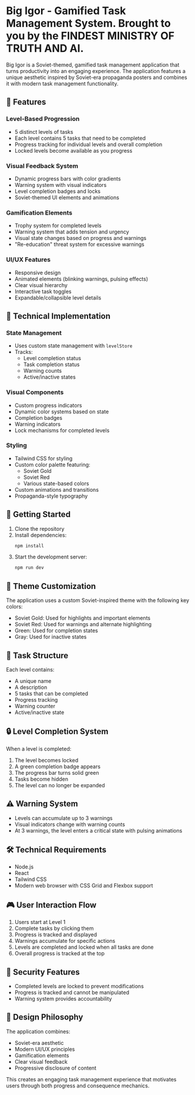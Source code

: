 # Big Igor - Gamified Task Management System. Brought to you by the FINDEST MINISTRY OF TRUTH AND AI.

Big Igor is a Soviet-themed, gamified task management application that turns productivity into an engaging experience. The application features a unique aesthetic inspired by Soviet-era propaganda posters and combines it with modern task management functionality.

## 🎯 Features

### Level-Based Progression
- 5 distinct levels of tasks
- Each level contains 5 tasks that need to be completed
- Progress tracking for individual levels and overall completion
- Locked levels become available as you progress

### Visual Feedback System
- Dynamic progress bars with color gradients
- Warning system with visual indicators
- Level completion badges and locks
- Soviet-themed UI elements and animations

### Gamification Elements
- Trophy system for completed levels
- Warning system that adds tension and urgency
- Visual state changes based on progress and warnings
- "Re-education" threat system for excessive warnings

### UI/UX Features
- Responsive design
- Animated elements (blinking warnings, pulsing effects)
- Clear visual hierarchy
- Interactive task toggles
- Expandable/collapsible level details

## 🔧 Technical Implementation

### State Management
- Uses custom state management with `levelStore`
- Tracks:
  - Level completion status
  - Task completion status
  - Warning counts
  - Active/inactive states

### Visual Components
- Custom progress indicators
- Dynamic color systems based on state
- Completion badges
- Warning indicators
- Lock mechanisms for completed levels

### Styling
- Tailwind CSS for styling
- Custom color palette featuring:
  - Soviet Gold
  - Soviet Red
  - Various state-based colors
- Custom animations and transitions
- Propaganda-style typography

## 🚀 Getting Started

1. Clone the repository
2. Install dependencies:
   ```bash
   npm install
   ```
3. Start the development server:
   ```bash
   npm run dev
   ```

## 🎨 Theme Customization

The application uses a custom Soviet-inspired theme with the following key colors:
- Soviet Gold: Used for highlights and important elements
- Soviet Red: Used for warnings and alternate highlighting
- Green: Used for completion states
- Gray: Used for inactive states

## 📝 Task Structure

Each level contains:
- A unique name
- A description
- 5 tasks that can be completed
- Progress tracking
- Warning counter
- Active/inactive state

## 🔒 Level Completion System

When a level is completed:
1. The level becomes locked
2. A green completion badge appears
3. The progress bar turns solid green
4. Tasks become hidden
5. The level can no longer be expanded

## ⚠️ Warning System

- Levels can accumulate up to 3 warnings
- Visual indicators change with warning counts
- At 3 warnings, the level enters a critical state with pulsing animations

## 🛠️ Technical Requirements

- Node.js
- React
- Tailwind CSS
- Modern web browser with CSS Grid and Flexbox support

## 🎮 User Interaction Flow

1. Users start at Level 1
2. Complete tasks by clicking them
3. Progress is tracked and displayed
4. Warnings accumulate for specific actions
5. Levels are completed and locked when all tasks are done
6. Overall progress is tracked at the top

## 🔐 Security Features

- Completed levels are locked to prevent modifications
- Progress is tracked and cannot be manipulated
- Warning system provides accountability

## 🎨 Design Philosophy

The application combines:
- Soviet-era aesthetic
- Modern UI/UX principles
- Gamification elements
- Clear visual feedback
- Progressive disclosure of content

This creates an engaging task management experience that motivates users through both progress and consequence mechanics.

